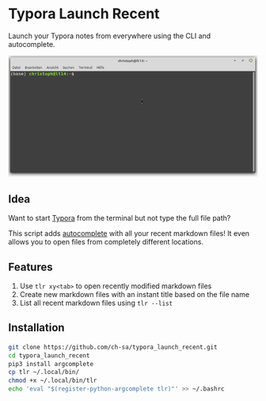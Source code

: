 # Typora Launch Recent
Launch your Typora notes from everywhere using the CLI and autocomplete.

![Preview of the features](preview.gif)

## Idea
Want to start [Typora](https://typora.io/) from the terminal but not type the full file path?

This script adds [autocomplete](https://kislyuk.github.io/argcomplete/) with all your recent markdown files! It even allows you to open files from completely different locations.

##  Features
1. Use `tlr xy<tab>` to open recently modified markdown files
2. Create new markdown files with an instant title based on the file name
3. List all recent markdown files using `tlr --list`

## Installation
```bash
git clone https://github.com/ch-sa/typora_launch_recent.git
cd typora_launch_recent
pip3 install argcomplete
cp tlr ~/.local/bin/
chmod +x ~/.local/bin/tlr
echo 'eval "$(register-python-argcomplete tlr)"' >> ~/.bashrc
```